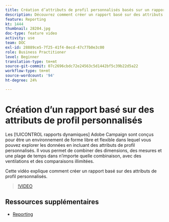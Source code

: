 ```yaml
---
title: Création d’attributs de profil personnalisés basés sur un rapport
description: Découvrez comment créer un rapport basé sur des attributs de profil personnalisés.
feature: Reporting
kt: 1444
thumbnail: 28204.jpg
doc-type: feature video
activity: use
team: DOC
exl-id: 28889ce5-7f25-41f4-8ecd-47c77b0e3c00
role: Business Practitioner
level: Beginner
translation-type: tm+mt
source-git-commit: 07c2696cbdc72e24563c5d1442bf5c39b22d5a22
workflow-type: tm+mt
source-wordcount: '94'
ht-degree: 24%

---
```


# Création d’un rapport basé sur des attributs de profil personnalisés

Les [!UICONTROL rapports dynamiques] Adobe Campaign sont conçus pour être un environnement de forme libre et flexible dans lequel vous pouvez explorer les données en incluant des attributs de profil personnalisés. Il vous permet de combiner des dimensions, des mesures et une plage de temps dans n’importe quelle combinaison, avec des ventilations et des comparaisons illimitées.

Cette vidéo explique comment créer un rapport basé sur des attributs de profil personnalisés.

>[!VIDEO](https://video.tv.adobe.com/v/28204?quality=12)

## Ressources supplémentaires

* [Reporting](https://docs.adobe.com/content/help/fr-FR/campaign-standard/using/reporting/about-reporting/about-dynamic-reports.html)
